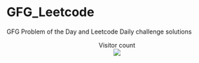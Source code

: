 # GFG_Leetcode
GFG Problem of the Day and Leetcode Daily challenge solutions



<p align="center"> 
  Visitor count<br>
  <img src="https://profile-counter.glitch.me/atharva-narkhede-gfg-leetcode-home/count.svg" />
</p>
